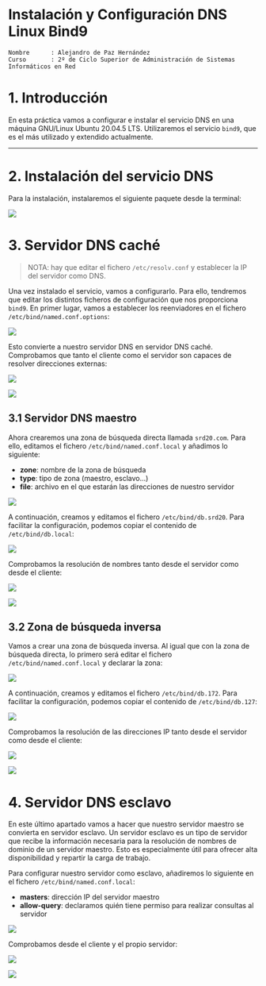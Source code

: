 # Instalación y Configuración DNS Linux Bind9

```
Nombre      : Alejandro de Paz Hernández
Curso       : 2º de Ciclo Superior de Administración de Sistemas Informáticos en Red
```

# 1. Introducción

En esta práctica vamos a configurar e instalar el servicio DNS en una máquina GNU/Linux Ubuntu 20.04.5 LTS. Utilizaremos el servicio `bind9`, que es el más utilizado y extendido actualmente.

---

# 2. Instalación del servicio DNS

Para la instalación, instalaremos el siguiente paquete desde la terminal:

![](img/1.png)

# 3. Servidor DNS caché

> NOTA: hay que editar el fichero `/etc/resolv.conf` y establecer la IP del servidor como DNS.

Una vez instalado el servicio, vamos a configurarlo. Para ello, tendremos que editar los distintos ficheros de configuración que nos proporciona `bind9`. En primer lugar, vamos a establecer los reenviadores en el fichero `/etc/bind/named.conf.options`:

![](img/2.png)

Esto convierte a nuestro servidor DNS en servidor DNS caché. Comprobamos que tanto el cliente como el servidor son capaces de resolver direcciones externas:

![](img/3.png)

![](img/5.png)

## 3.1 Servidor DNS maestro

Ahora crearemos una zona de búsqueda directa llamada `srd20.com`. Para ello, editamos el fichero `/etc/bind/named.conf.local` y añadimos lo siguiente:

- **zone**: nombre de la zona de búsqueda
- **type**: tipo de zona (maestro, esclavo...)
- **file**: archivo en el que estarán las direcciones de nuestro servidor

![](img/7.png)

A continuación, creamos y editamos el fichero `/etc/bind/db.srd20`. Para facilitar la configuración, podemos copiar el contenido de `/etc/bind/db.local`:

![](img/13.png)

Comprobamos la resolución de nombres tanto desde el servidor como desde el cliente:

![](img/14.png)

![](img/15.png)

## 3.2 Zona de búsqueda inversa

Vamos a crear una zona de búsqueda inversa. Al igual que con la zona de búsqueda directa, lo primero será editar el fichero `/etc/bind/named.conf.local` y declarar la zona:

![](img/16.png)

A continuación, creamos y editamos el fichero `/etc/bind/db.172`. Para facilitar la configuración, podemos copiar el contenido de `/etc/bind/db.127`:

![](img/23.png)

Comprobamos la resolución de las direcciones IP tanto desde el servidor como desde el cliente:

![](img/17.png)

![](img/18.png)

# 4. Servidor DNS esclavo

En este último apartado vamos a hacer que nuestro servidor maestro se convierta en servidor esclavo. Un servidor esclavo es un tipo de servidor que recibe la información necesaria para la resolución de nombres de dominio de un servidor maestro. Esto es especialmente útil para ofrecer alta disponibilidad y repartir la carga de trabajo.

Para configurar nuestro servidor como esclavo, añadiremos lo siguiente en el fichero `/etc/bind/named.conf.local`:

- **masters**: dirección IP del servidor maestro
- **allow-query**: declaramos quién tiene permiso para realizar consultas al servidor

![](img/20.png)

Comprobamos desde el cliente y el propio servidor:

![](img/21.png)

![](img/22.png)